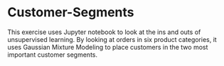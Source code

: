# Customer-Segments
This exercise uses Jupyter notebook to look at the ins and outs of unsupervised learning. By looking at orders in six product categories, it uses Gaussian Mixture Modeling to place customers in the two most important customer segments. 
